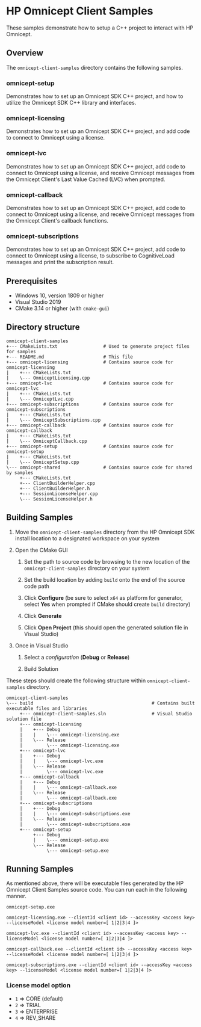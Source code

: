 # HP Omnicept Client Samples

These samples demonstrate how to setup a C++ project to interact with HP Omnicept.


## Overview

The `omnicept-client-samples` directory contains the following samples.

### omnicept-setup

Demonstrates how to set up an Omnicept SDK C++ project, and how to utilize the Omnicept SDK C++ library and interfaces.

### omnicept-licensing

Demonstrates how to set up an Omnicept SDK C++ project, and add code to connect to Omnicept using a license.

### omnicept-lvc

Demonstrates how to set up an Omnicept SDK C++ project, add code to connect to Omnicept using a license, and receive Omnicept messages from the Omnicept Client's Last Value Cached (LVC) when prompted.

### omnicept-callback

Demonstrates how to set up an Omnicept SDK C++ project, add code to connect to Omnicept using a license, and receive Omnicept messages from the Omnicept Client's callback functions.

### omnicept-subscriptions

Demonstrates how to set up an Omnicept SDK C++ project, add code to connect to Omnicept using a license, to subscribe to CognitiveLoad messages and print the subscription result.

## Prerequisites

- Windows 10, version 1809 or higher
- Visual Studio 2019
- CMake 3.14 or higher (with `cmake-gui`)


## Directory structure

```
omnicept-client-samples
+--- CMakeLists.txt                 # Used to generate project files for samples
+--- README.md                      # This file
+--- omnicept-licensing             # Contains source code for omnicept-licensing
|    +--- CMakeLists.txt
|    \--- OmniceptLicensing.cpp
+--- omnicept-lvc                   # Contains source code for omnicept-lvc
|    +--- CMakeLists.txt
|    \--- OmniceptLvc.cpp
+--- omnicept-subscriptions         # Contains source code for omnicept-subscriptions
|    +--- CMakeLists.txt
|    \--- OmniceptSubscriptions.cpp
+--- omnicept-callback              # Contains source code for omnicept-callback
|    +--- CMakeLists.txt
|    \--- OmniceptCallback.cpp
+--- omnicept-setup                 # Contains source code for omnicept-setup
|    +--- CMakeLists.txt
|    \--- OmniceptSetup.cpp
\--- omnicept-shared                # Contains source code for shared by samples
     +--- CMakeLists.txt
     +--- ClientBuilderHelper.cpp
     +--- ClientBuilderHelper.h
     +--- SessionLicenseHelper.cpp
     \--- SessionLicenseHelper.h
```


## Building Samples

1. Move the `omnicept-client-samples` directory from the HP Omnicept SDK install location to a designated workspace on your system

2. Open the CMake GUI

    1. Set the path to source code by browsing to the new location of the `omnicept-client-samples` directory on your system

    2. Set the build location by adding `build` onto the end of the source code path

    3. Click **Configure** (be sure to select `x64` as platform for generator, select **Yes** when prompted if CMake should create `build` directory)

    4. Click **Generate**

    5. Click **Open Project** (this should open the generated solution file in Visual Studio)

3. Once in Visual Studio

    1. Select a *configuration* (**Debug** or **Release**)

    2. Build Solution

These steps should create the following structure within `omnicept-client-samples` directory.

```
omnicept-client-samples
\--- build                                            # Contains built executable files and libraries
     +--- omnicept-client-samples.sln                 # Visual Studio solution file
     +--- omnicept-licensing
     |    +--- Debug
     |    |    \--- omnicept-licensing.exe
     |    \--- Release
     |         \--- omnicept-licensing.exe
     +--- omnicept-lvc
     |    +--- Debug
     |    |    \--- omnicept-lvc.exe
     |    \--- Release
     |         \--- omnicept-lvc.exe
     +--- omnicept-callback
     |    +--- Debug
     |    |    \--- omnicept-callback.exe
     |    \--- Release
     |         \--- omnicept-callback.exe
     +--- omnicept-subscriptions
     |    +--- Debug
     |    |    \--- omnicept-subscriptions.exe
     |    \--- Release
     |         \--- omnicept-subscriptions.exe    
     +--- omnicept-setup
          +--- Debug
          |    \--- omnicept-setup.exe
          \--- Release
               \--- omnicept-setup.exe
```


## Running Samples

As mentioned above, there will be executable files generated by the HP Omnicept Client Samples source code. You can run each in the following manner.

```
omnicept-setup.exe
```

```
omnicept-licensing.exe --clientId <client id> --accessKey <access key> --licenseModel <license model number=[ 1|2|3|4 ]>
```

```
omnicept-lvc.exe --clientId <client id> --accessKey <access key> --licenseModel <license model number=[ 1|2|3|4 ]>
```

```
omnicept-callback.exe --clientId <client id> --accessKey <access key> --licenseModel <license model number=[ 1|2|3|4 ]>
```

```
omnicept-subscriptions.exe --clientId <client id> --accessKey <access key> --licenseModel <license model number=[ 1|2|3|4 ]>
```


### License model option
- `1` => CORE (default)
- `2` => TRIAL
- `3` => ENTERPRISE
- `4` => REV_SHARE
